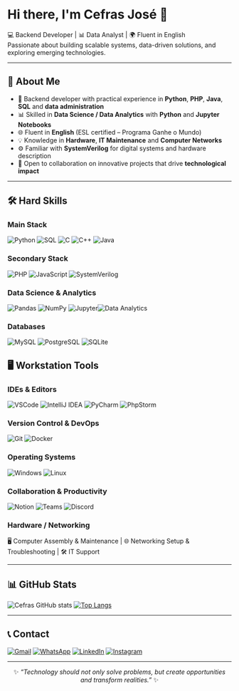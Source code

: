 # Hi there, I'm Cefras José 👋

💻 Backend Developer | 📊 Data Analyst | 🌍 Fluent in English  
Passionate about building scalable systems, data-driven solutions, and exploring emerging technologies.  

---

## 🚀 About Me

- 🔧 Backend developer with practical experience in **Python**, **PHP**, **Java**, **SQL** and **data administration**  
- 📊 Skilled in **Data Science / Data Analytics** with **Python** and **Jupyter Notebooks**  
- 🌐 Fluent in **English** (ESL certified – Programa Ganhe o Mundo)  
- 💡 Knowledge in **Hardware**, **IT Maintenance** and **Computer Networks**  
- ⚙️ Familiar with **SystemVerilog** for digital systems and hardware description  
- 🤝 Open to collaboration on innovative projects that drive **technological impact**  

---

## 🛠️ Hard Skills

### Main Stack
![Python](https://img.shields.io/badge/Python-3776AB?style=for-the-badge&logo=python&logoColor=white) ![SQL](https://img.shields.io/badge/SQL-336791?style=for-the-badge&logo=postgresql&logoColor=white) ![C](https://img.shields.io/badge/C-00599C?style=for-the-badge&logo=c&logoColor=white) ![C++](https://img.shields.io/badge/C++-00599C?style=for-the-badge&logo=cplusplus&logoColor=white) ![Java](https://img.shields.io/badge/Java-ED8B00?style=for-the-badge&logo=openjdk&logoColor=white)  
  

### Secondary Stack  
![PHP](https://img.shields.io/badge/PHP-777BB4?style=for-the-badge&logo=php&logoColor=white) ![JavaScript](https://img.shields.io/badge/JavaScript-F7DF1E?style=for-the-badge&logo=javascript&logoColor=black) ![SystemVerilog](https://img.shields.io/badge/SystemVerilog-143?style=for-the-badge&logo=verilog&logoColor=white&color=red)  
 

### Data Science & Analytics  
![Pandas](https://img.shields.io/badge/Pandas-150458?style=for-the-badge&logo=pandas&logoColor=white) ![NumPy](https://img.shields.io/badge/Numpy-013243?style=for-the-badge&logo=numpy&logoColor=white) ![Jupyter](https://img.shields.io/badge/Jupyter-F37626?style=for-the-badge&logo=jupyter&logoColor=white)![Data Analytics](https://img.shields.io/badge/Data%20Analytics-FF6F00?style=for-the-badge&logo=databricks&logoColor=white)  

### Databases  
![MySQL](https://img.shields.io/badge/MySQL-4479A1?style=for-the-badge&logo=mysql&logoColor=white) ![PostgreSQL](https://img.shields.io/badge/PostgreSQL-316192?style=for-the-badge&logo=postgresql&logoColor=white) ![SQLite](https://img.shields.io/badge/SQLite-07405E?style=for-the-badge&logo=sqlite&logoColor=white)  

## 🖥️ Workstation Tools

### IDEs & Editors  
![VSCode](https://img.shields.io/badge/Visual%20Studio%20Code-0078d7?style=for-the-badge&logo=visual-studio-code&logoColor=white) ![IntelliJ IDEA](https://img.shields.io/badge/IntelliJ%20IDEA-000000?style=for-the-badge&logo=intellij-idea&logoColor=white) ![PyCharm](https://img.shields.io/badge/PyCharm-143?style=for-the-badge&logo=pycharm&logoColor=white&color=black&labelColor=green) ![PhpStorm](https://img.shields.io/badge/PhpStorm-000000?style=for-the-badge&logo=phpstorm&logoColor=white)  

### Version Control & DevOps  
![Git](https://img.shields.io/badge/Git-F05032?style=for-the-badge&logo=git&logoColor=white) ![Docker](https://img.shields.io/badge/Docker-2496ED?style=for-the-badge&logo=docker&logoColor=white)  

### Operating Systems  
![Windows](https://img.shields.io/badge/Windows-0078D6?style=for-the-badge&logo=windows&logoColor=white) ![Linux](https://img.shields.io/badge/Linux-FCC624?style=for-the-badge&logo=linux&logoColor=black)  

### Collaboration & Productivity  
![Notion](https://img.shields.io/badge/Notion-000000?style=for-the-badge&logo=notion&logoColor=white) ![Teams](https://img.shields.io/badge/Microsoft%20Teams-6264A7?style=for-the-badge&logo=microsoft-teams&logoColor=white) ![Discord](https://img.shields.io/badge/Discord-5865F2?style=for-the-badge&logo=discord&logoColor=white)  
 

### Hardware / Networking  
🖥️ Computer Assembly & Maintenance | 🌐 Networking Setup & Troubleshooting | 🛠️ IT Support  

---

## 📊 GitHub Stats

![Cefras GitHub stats](https://github-readme-stats.vercel.app/api?username=cefrasjose&show_icons=true&theme=tokyonight) [![Top Langs](https://github-readme-stats.vercel.app/api/top-langs/?username=cefrasjose&layout=compact&theme=tokyonight)](https://github.com/cefrasjose/github-readme-stats)

---

## 📞 Contact

[![Gmail](https://img.shields.io/badge/Gmail-D14836?style=for-the-badge&logo=gmail&logoColor=white)](mailto:cefras54@gmail.com) [![WhatsApp](https://img.shields.io/badge/WhatsApp-25D366?style=for-the-badge&logo=whatsapp&logoColor=white)](https://wa.me/5587999598330) [![LinkedIn](https://img.shields.io/badge/LinkedIn-0077B5?style=for-the-badge&logo=linkedin&logoColor=white)](https://www.linkedin.com/in/cefras-mand%C3%BA-almeida/) [![Instagram](https://img.shields.io/badge/Instagram-E4405F?style=for-the-badge&logo=instagram&logoColor=white)](https://www.instagram.com/cef103/)  

---

<div align="center">

✨ *“Technology should not only solve problems, but create opportunities and transform realities.”* ✨  

</div>
